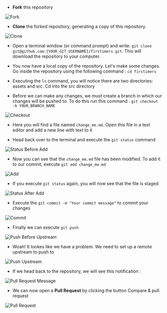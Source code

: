 -  **Fork** this repository

![Fork](https://github.com/TomerPacific/firstimers/blob/master/assets/fork.jpg?raw=true)

- **Clone** the forked repository, generating a copy of this repository.

![Clone](https://github.com/TomerPacific/firstimers/blob/master/assets/clone.jpg?raw=true)

- Open a terminal window (or command prompt) and write: ```git clone git@github.com:{YOUR_GIT_USERNAME}/firstimers.git```. This will download the repository to your computer. 

- You now have a local copy of the repository. Let's make some changes. Go inside the repository using the following command : ```cd firstimers```

- Executing the ```ls``` command, you will notice there are two directories: assets and src. Cd into the src directory

- Before we can make any changes, we must create a branch in which our changes will be pushed to. To do this run this command : ```git checkout -b YOUR_BRANCH_NAME```

![Checkout](https://github.com/TomerPacific/firstimers/blob/master/assets/firstimers-checkout.jpg?raw=true)

- Here you will find a file named ```change_me.md```. Open this file in a text editor and add a new line with text to it

- Head back over to the terminal and execute the ```git status``` command

![Status Before Add](https://github.com/TomerPacific/firstimers/blob/master/assets/firstimers-status.jpg?raw=true)

- Now you can see that the ```change_me.md``` file has been modified. To add it to our commit, execute ```git add change_me.md```

![Add](https://github.com/TomerPacific/firstimers/blob/master/assets/firstimers-add.jpg?raw=true)

- If you execute ```git status``` again, you will now see that the file is staged

![Status After Add](https://github.com/TomerPacific/firstimers/blob/master/assets/firstimers-status-after-add.jpg?raw=true)

- Execute the ```git commit -m "Your commit message"``` to commit your changes

![Commit](https://github.com/TomerPacific/firstimers/blob/master/assets/firstimers-commit.jpg?raw=true)

- Finally we can execute ```git push```

![Push Before Upstream](https://github.com/TomerPacific/firstimers/blob/master/assets/firstimers-push-upstream.jpg?raw=true)

- Woah! It lookes like we have a problem. We need to set up a remote upstream to push to

![Push Upstream](https://github.com/TomerPacific/firstimers/blob/master/assets/firstimers-push-upstream-2.jpg?raw=true)

- If we head back to the repository, we will see this notification :

![Pull Request Message](https://github.com/TomerPacific/firstimers/blob/master/assets/firstimers-pr.jpg?raw=true)

- We can now open a **Pull Request** by clicking the button Compare & pull request

![Pull Request](https://github.com/TomerPacific/firstimers/blob/master/assets/firstimers-pr-open.jpg?raw=true)
